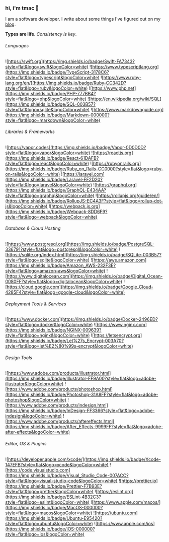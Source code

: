 ### hi, i'm tmac 👋

I am a software developer. I write about some things I've figured out on my [blog](https://blog.hiimtmac.com).

**Types are life**. _Consistency is key_.

###### Languages

![https://swift.org](https://img.shields.io/badge/Swift-FA7343?style=flat&logo=swift&logoColor=white) ![https://www.typescriptlang.org](https://img.shields.io/badge/TypeScript-3178C6?style=flat&logo=typescript&logoColor=white) ![https://www.ruby-lang.org/en/](https://img.shields.io/badge/Ruby-CC342D?style=flat&logo=ruby&logoColor=white) ![https://www.php.net](https://img.shields.io/badge/PHP-777BB4?style=flat&logo=php&logoColor=white) ![https://en.wikipedia.org/wiki/SQL](https://img.shields.io/badge/SQL-003B57?style=flat&logo=sqlite&logoColor=white) ![https://www.markdownguide.org](https://img.shields.io/badge/Markdown-000000?style=flat&logo=markdown&logoColor=white)

###### Libraries & Frameworks

![https://vapor.codes](https://img.shields.io/badge/Vapor-0D0D0D?style=flat&logo=vapor&logoColor=white) ![https://reactjs.org](https://img.shields.io/badge/React-61DAFB?style=flat&logo=react&logoColor=white) ![https://rubyonrails.org](https://img.shields.io/badge/Ruby_on_Rails-CC0000?style=flat&logo=ruby-on-rails&logoColor=white) ![https://laravel.com](https://img.shields.io/badge/Laravel-FF2D20?style=flat&logo=laravel&logoColor=white) ![https://graphql.org](https://img.shields.io/badge/GraphQL-E434AA?style=flat&logo=graphql&logoColor=white) ![https://rollupjs.org/guide/en/](https://img.shields.io/badge/RollupJS-EC4A3F?style=flat&logo=rollup-dot-js&logoColor=white) ![https://webpack.js.org](https://img.shields.io/badge/Webpack-8DD6F9?style=flat&logo=webpack&logoColor=white)

###### Database & Cloud Hosting

![https://www.postgresql.org](https://img.shields.io/badge/PostgreSQL-336791?style=flat&logo=postgresql&logoColor=white) ![https://sqlite.org/index.html](https://img.shields.io/badge/SQLite-003B57?style=flat&logo=sqlite&logoColor=white) ![https://aws.amazon.com](https://img.shields.io/badge/Amazon_AWS-232F3E?style=flat&logo=amazon-aws&logoColor=white) ![https://www.digitalocean.com](https://img.shields.io/badge/Digital_Ocean-0080FF?style=flat&logo=digitalocean&logoColor=white) ![https://cloud.google.com](https://img.shields.io/badge/Google_Cloud-4285F4?style=flat&logo=google-cloud&logoColor=white)

###### Deployment Tools & Services

![https://www.docker.com](https://img.shields.io/badge/Docker-2496ED?style=flat&logo=docker&logoColor=white) ![https://www.nginx.com](https://img.shields.io/badge/NGINX-009639?style=flat&logo=nginx&logoColor=white) ![https://letsencrypt.org](https://img.shields.io/badge/Let%27s_Encrypt-003A70?style=flat&logo=let%E2%80%99s-encrypt&logoColor=white)

###### Design Tools

![https://www.adobe.com/products/illustrator.html](https://img.shields.io/badge/Illustrator-FF9A00?style=flat&logo=adobe-illustrator&logoColor=white) ![https://www.adobe.com/products/photoshop.html](https://img.shields.io/badge/Photoshop-31A8FF?style=flat&logo=adobe-photoshop&logoColor=white) ![https://www.adobe.com/products/indesign.html](https://img.shields.io/badge/InDesign-FF3366?style=flat&logo=adobe-indesign&logoColor=white) ![https://www.adobe.com/products/aftereffects.html](https://img.shields.io/badge/After_Effects-9999FF?style=flat&logo=adobe-after-effects&logoColor=white)

###### Editor, OS & Plugins

![https://developer.apple.com/xcode/](https://img.shields.io/badge/Xcode-147EFB?style=flat&logo=xcode&logoColor=white) ![https://code.visualstudio.com](https://img.shields.io/badge/Visual_Studio_Code-007ACC?style=flat&logo=visual-studio-code&logoColor=white) ![https://prettier.io](https://img.shields.io/badge/Prettier-F7B93E?style=flat&logo=prettier&logoColor=white) ![https://eslint.org](https://img.shields.io/badge/ESLint-4B32C3?style=flat&logo=eslint&logoColor=white) ![https://www.apple.com/macos/](https://img.shields.io/badge/MacOS-000000?style=flat&logo=macos&logoColor=white) ![https://ubuntu.com](https://img.shields.io/badge/Ubuntu-E95420?style=flat&logo=ubuntu&logoColor=white) ![https://www.apple.com/ios](https://img.shields.io/badge/iOS-000000?style=flat&logo=ios&logoColor=white)
